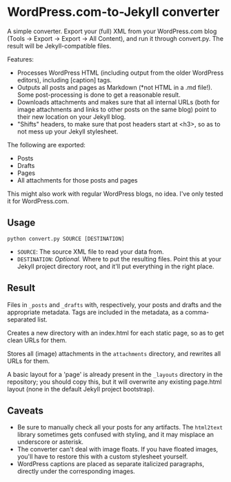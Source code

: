 # WordPress.com-to-Jekyll converter

A simple converter. Export your (full) XML from your WordPress.com blog (Tools -> Export -> Export -> All Content), and run it through convert.py. The result will be Jekyll-compatible files.

Features:

* Processes WordPress HTML (including output from the older WordPress editors), including [caption] tags.
* Outputs all posts and pages as Markdown (*not HTML in a .md file!). Some post-processing is done to get a reasonable result.
* Downloads attachments and makes sure that all internal URLs (both for image attachments and links to other posts on the same blog) point to their new location on your Jekyll blog.
* "Shifts" headers, to make sure that post headers start at &lt;h3&gt;, so as to not mess up your Jekyll stylesheet.

The following are exported:

* Posts
* Drafts
* Pages
* All attachments for those posts and pages

This might also work with regular WordPress blogs, no idea. I've only tested it for WordPress.com.

## Usage

	python convert.py SOURCE [DESTINATION]

* `SOURCE`: The source XML file to read your data from.
* `DESTINATION`: *Optional.* Where to put the resulting files. Point this at your Jekyll project directory root, and it'll put everything in the right place.

## Result

Files in `_posts` and `_drafts` with, respectively, your posts and drafts and the appropriate metadata. Tags are included in the metadata, as a comma-separated list.

Creates a new directory with an index.html for each static page, so as to get clean URLs for them.

Stores all (image) attachments in the `attachments` directory, and rewrites all URLs for them.

A basic layout for a 'page' is already present in the `_layouts` directory in the repository; you should copy this, but it will overwrite any existing page.html layout (none in the default Jekyll project bootstrap).

## Caveats

* Be sure to manually check all your posts for any artifacts. The `html2text` library sometimes gets confused with styling, and it may misplace an underscore or asterisk.
* The converter can't deal with image floats. If you have floated images, you'll have to restore this with a custom stylesheet yourself.
* WordPress captions are placed as separate italicized paragraphs, directly under the corresponding images.
